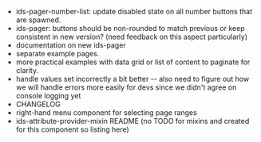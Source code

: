 - ids-pager-number-list: update disabled state on all number buttons that are spawned.
- ids-pager: buttons should be non-rounded to match previous or keep consistent in new version?
(need feedback on this aspect particularly)
- documentation on new ids-pager
- separate example pages.
- more practical examples with data grid or list of content to paginate for clarity.
- handle values set incorrectly a bit better -- also need to figure out
how we will handle errors more easily for devs since we didn't agree on console
logging yet
- CHANGELOG
- right-hand menu component for selecting page ranges
- ids-attribute-provider-mixin README
(no TODO for mixins and created for this component so listing here)